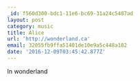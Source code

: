 ```yaml
---
_id: f560d300-bdc1-11e6-bc69-31a24c5487ad
layout: post
category: music
title: Alice
url: 'http://wonderland.ca'
email: 32055fb9ffa51401de10e9a5c448a182
date: '2016-12-09T03:45:42.877Z'
---
```

In wonderland
